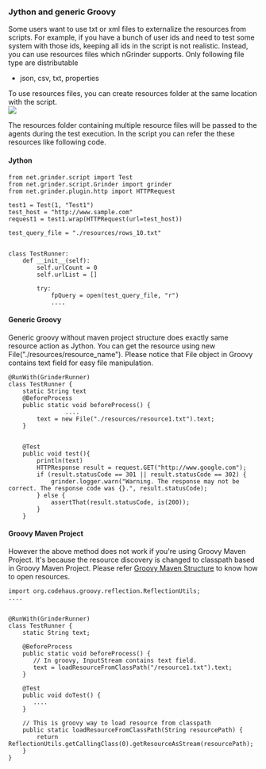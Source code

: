 ### Jython and generic Groovy
Some users want to use txt or xml files to externalize the resources from scripts. For example, if you have a bunch of user ids and need to test some system with those ids, keeping all ids in the script is not realistic. Instead, you can use resources files which nGrinder supports. Only following file type are distributable
- json, csv, txt, properties

To use resources files, you can create resources folder at the same location with the script.  
![](http://www.cubrid.org/files/attach/images/379199/659/546/image_thumb_1.png)

The resources folder containing multiple resource files will be passed to the agents during the test execution. In the script you can refer the these resources  like following code.

#### Jython
```
from net.grinder.script import Test
from net.grinder.script.Grinder import grinder
from net.grinder.plugin.http import HTTPRequest                                                            
 
test1 = Test(1, "Test1")
test_host = "http://www.sample.com"
request1 = test1.wrap(HTTPRequest(url=test_host))
 
test_query_file = "./resources/rows_10.txt"
 
 
class TestRunner:
    def __init__(self):
        self.urlCount = 0
        self.urlList = []
         
        try:
            fpQuery = open(test_query_file, "r")
            ....
```

#### Generic Groovy
Generic groovy without maven project structure does exactly same resource action as Jython. You can get the resource using new File("./resources/resource_name"). Please notice that File object in Groovy contains text field for easy file manipulation.
```
@RunWith(GrinderRunner)
class TestRunner {
    static String text
    @BeforeProcess
    public static void beforeProcess() {
                ....
        text = new File("./resources/resource1.txt").text;
    }
     
     
    @Test
    public void test(){
        println(text)
        HTTPResponse result = request.GET("http://www.google.com");
        if (result.statusCode == 301 || result.statusCode == 302) {
            grinder.logger.warn("Warning. The response may not be correct. The response code was {}.", result.statusCode);
        } else {
            assertThat(result.statusCode, is(200));
        }
    }
```

#### Groovy Maven Project
However  the above method does not work if you're using Groovy Maven Project. 
It's because the resource discovery is changed to classpath based in Groovy Maven Project. 
Please refer [Groovy Maven Structure](groovy-maven-structure) to know how to open resources.
```
import org.codehaus.groovy.reflection.ReflectionUtils;
....
  
  
@RunWith(GrinderRunner)
class TestRunner {
    static String text;
  
    @BeforeProcess
    public static void beforeProcess() {
       // In groovy, InputStream contains text field.
       text = loadResourceFromClassPath("/resource1.txt").text;
    }
  
    @Test
    public void doTest() {
       ....
    }
  
    // This is groovy way to load resource from classpath
    public static loadResourceFromClassPath(String resourcePath) {
        return ReflectionUtils.getCallingClass(0).getResourceAsStream(resourcePath);
    }
}
```
